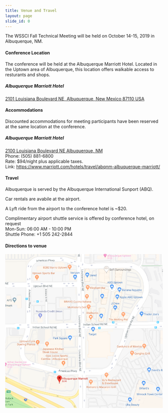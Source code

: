 ```yaml
---
title: Venue and Travel
layout: page
slide_id: 0
---
```


<p class="lead">
The WSSCI Fall Technical Meeting will be held on October 14-15, 2019 in Albuquerque, NM.
</p>

#### Conference Location

The conference will be held at the Albuquerque Marriott Hotel. Located in the Uptown area of Albuquerque, this location offers walkable access to resturants and shops. 

##### Albuquerque Marriott Hotel
<i class="fa fa-map-marker mr-3" aria-hidden="true"></i>
[2101 Louisiana Boulevard NE, Albuquerque, New Mexico 87110 USA](https://goo.gl/maps/MoNVKMd3W6u)


#### Accommodations

Discounted accommodations for meeting participants have been reserved at the same location at the conference.

##### Albuquerque Marriott Hotel
<i class="fa fa-map-marker mr-3" aria-hidden="true"></i>[2100 Louisiana Boulevard NE Albuquerque, NM](https://goo.gl/maps/tkCnj4DMTaL2)<br />
Phone: (505) 881-6800<br />
Rate: $94/night plus applicable taxes.<br />
Link: <https://www.marriott.com/hotels/travel/abqnm-albuquerque-marriott/><br />

#### Travel

Albuquerque is served by the Albuquerque International Sunport (ABQ). 

Car rentals are avabile at the airport. 

A Lyft ride from the airport to the conference hotel is ~$20. 

Complimentary airport shuttle service is offered by conference hotel, on request <br/>
Mon-Sun: 06:00 AM - 10:00 PM <br/>
Shuttle Phone: +1 505 242-2844


#### Directions to venue

[<img class="img-fluid" src="./assets/images/directions.png" alt="direction">](https://goo.gl/maps/Ut8SgAc3ALn)
